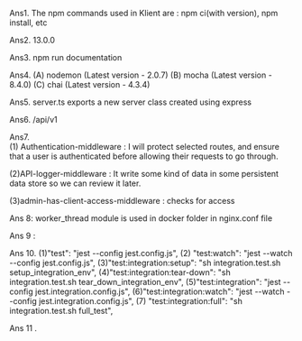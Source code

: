 Ans1.  The npm commands used in Klient are : 
            npm ci(with version), npm install,   etc

Ans2. 13.0.0

Ans3. npm run documentation

Ans4.  (A) nodemon (Latest version - 2.0.7)
            (B) mocha (Latest version - 8.4.0)
            (C) chai (Latest version - 4.3.4)
            
Ans5. server.ts exports a new server class created using express

Ans6. /api/v1 

Ans7.  
(1) Authentication-middleware :  I will protect selected routes, and ensure that a user is authenticated before allowing their requests to go through.

(2)API-logger-middleware : It write some kind of data in some persistent data store so we can review it later.

(3)admin-has-client-access-middleware  : checks for access

Ans 8: worker_thread module is used in docker folder in nginx.conf file

Ans 9 : 

Ans 10.    (1)"test": "jest --config jest.config.js",
               (2) "test:watch": "jest --watch --config jest.config.js",
    (3)"test:integration:setup": "sh integration.test.sh setup_integration_env",
    (4)"test:integration:tear-down": "sh integration.test.sh tear_down_integration_env",
    (5)"test:integration": "jest --config jest.integration.config.js",
(6)"test:integration:watch": "jest --watch --config jest.integration.config.js",
(7) "test:integration:full": "sh integration.test.sh full_test",


Ans 11 . 


